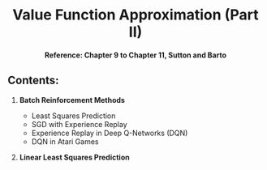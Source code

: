 # <center>Value Function Approximation (Part II)</center>

#### <center> Reference: Chapter 9 to Chapter 11, Sutton and Barto</center>

## Contents:

1) **Batch Reinforcement Methods**
	* Least Squares Prediction
	* SGD with Experience Replay
	* Experience Replay in Deep Q-Networks (DQN)
	* DQN in Atari Games

2) **Linear Least Squares Prediction**
